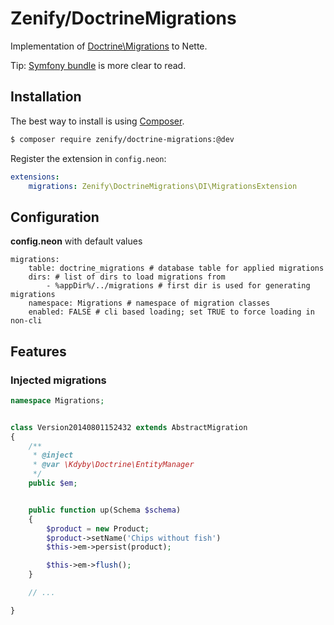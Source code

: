 # Zenify/DoctrineMigrations


Implementation of [Doctrine\Migrations](http://docs.doctrine-project.org/projects/doctrine-migrations/en/latest/) to Nette.

Tip: [Symfony bundle](http://symfony.com/doc/current/bundles/DoctrineMigrationsBundle/index.html) is more clear to read. 



## Installation

The best way to install is using [Composer](http://getcomposer.org/).

```sh
$ composer require zenify/doctrine-migrations:@dev
```

Register the extension in `config.neon`:

```yaml
extensions:
	migrations: Zenify\DoctrineMigrations\DI\MigrationsExtension
```


## Configuration

**config.neon** with default values

```
migrations:
	table: doctrine_migrations # database table for applied migrations
	dirs: # list of dirs to load migrations from
		- %appDir%/../migrations # first dir is used for generating migrations
	namespace: Migrations # namespace of migration classes
	enabled: FALSE # cli based loading; set TRUE to force loading in non-cli
```


## Features


### Injected migrations

```php
namespace Migrations;


class Version20140801152432 extends AbstractMigration
{
	/**
	 * @inject
	 * @var \Kdyby\Doctrine\EntityManager
	 */
	public $em;


	public function up(Schema $schema)
	{
		$product = new Product;
		$product->setName('Chips without fish')
		$this->em->persist(product);

		$this->em->flush();
	}

	// ...

}
```
